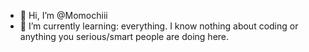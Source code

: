 - 👋 Hi, I’m @Momochiii
- 🌱 I’m currently learning: everything. I know nothing about coding or anything you serious/smart people are doing here.


<!---
Momochiii/Momochiii is a ✨ special ✨ repository because its `README.md` (this file) appears on your GitHub profile.
You can click the Preview link to take a look at your changes.
--->
